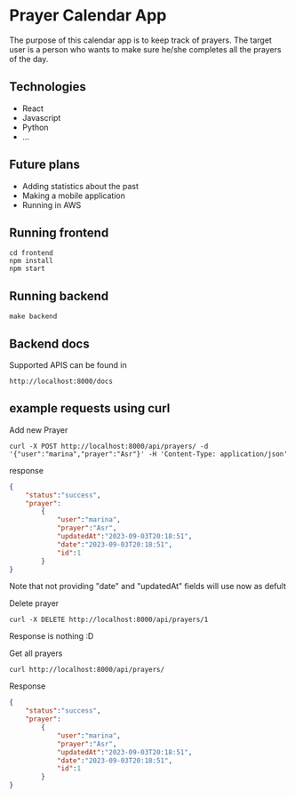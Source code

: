 # Prayer Calendar App
The purpose of this calendar app is to keep track of prayers. The target user is a person who wants to make sure he/she completes all the prayers of the day. 

## Technologies
* React
* Javascript
* Python
* ...

## Future plans
* Adding statistics about the past
* Making a mobile application
* Running in AWS

## Running frontend
```
cd frontend
npm install
npm start
```
## Running backend
```
make backend
```

## Backend docs

Supported APIS can be found in 
```
http://localhost:8000/docs
```

## example requests using curl

Add new Prayer
```
curl -X POST http://localhost:8000/api/prayers/ -d '{"user":"marina","prayer":"Asr"}' -H 'Content-Type: application/json'

```

response
```json
{
    "status":"success",
    "prayer":
        {
            "user":"marina",
            "prayer":"Asr",
            "updatedAt":"2023-09-03T20:18:51",
            "date":"2023-09-03T20:18:51",
            "id":1
        }
}

```

Note that not providing "date" and "updatedAt" fields will use now as defult

Delete prayer 

```
curl -X DELETE http://localhost:8000/api/prayers/1

```
Response is nothing :D

Get all prayers

```
curl http://localhost:8000/api/prayers/

```
Response
```json
{
    "status":"success",
    "prayer":
        {
            "user":"marina",
            "prayer":"Asr",
            "updatedAt":"2023-09-03T20:18:51",
            "date":"2023-09-03T20:18:51",
            "id":1
        }
}

```